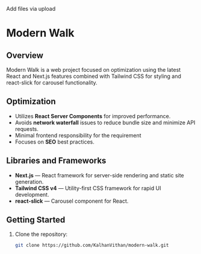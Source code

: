 Add files via upload
# Modern Walk

## Overview
Modern Walk is a web project focused on optimization using the latest React and Next.js features combined with Tailwind CSS for styling and react-slick for carousel functionality.

## Optimization

- Utilizes **React Server Components** for improved performance.
- Avoids **network waterfall** issues to reduce bundle size and minimize API requests.
- Minimal frontend responsibility for the requirement 
- Focuses on **SEO** best practices.

## Libraries and Frameworks

- **Next.js** — React framework for server-side rendering and static site generation.
- **Tailwind CSS v4** — Utility-first CSS framework for rapid UI development.
- **react-slick** — Carousel component for React.

## Getting Started

1. Clone the repository:

   ```bash
   git clone https://github.com/KalhanVithan/modern-walk.git
